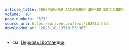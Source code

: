 ```yaml
---
article_title: ГЕНЕРАЛЬНАЯ АССАМБЛЕЯ ЦЕРКВИ ШОТЛАНДИИ
volume: '10'
page_numbers: '573'
source_url: https://pravenc.ru/text/162012.html
downloaded_at: '2025-10-13T10:53:36Z'
---
```


- см. [Церковь Шотландии](<https://pravenc.ru/text/Церковь Шотландии.html>).
